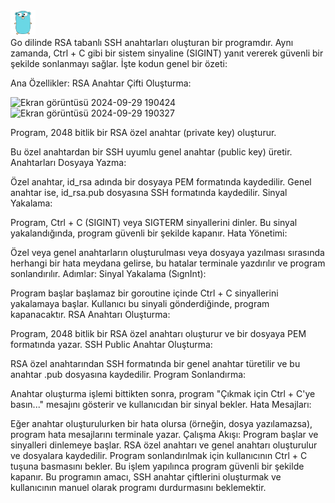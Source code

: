<a href="https://golang.org/" target="_blank" rel="noreferrer"> 
        <img src="https://raw.githubusercontent.com/devicons/devicon/master/icons/go/go-original.svg" alt="golang" width="40" height="40"/> 
    </a> <br>
Go dilinde RSA tabanlı SSH anahtarları oluşturan bir programdır. Aynı zamanda, Ctrl + C gibi bir sistem sinyaline (SIGINT) yanıt vererek güvenli bir şekilde sonlanmayı sağlar. İşte kodun genel bir özeti:

Ana Özellikler:
RSA Anahtar Çifti Oluşturma:


![Ekran görüntüsü 2024-09-29 190424](https://github.com/user-attachments/assets/9d4c3b1e-1148-4d52-becc-7ec65b83d941)
![Ekran görüntüsü 2024-09-29 190327](https://github.com/user-attachments/assets/2b6f3eab-2a71-4626-b294-6492b4f53f92)



Program, 2048 bitlik bir RSA özel anahtar (private key) oluşturur.


Bu özel anahtardan bir SSH uyumlu genel anahtar (public key) üretir.
Anahtarları Dosyaya Yazma:


Özel anahtar, id_rsa adında bir dosyaya PEM formatında kaydedilir.
Genel anahtar ise, id_rsa.pub dosyasına SSH formatında kaydedilir.
Sinyal Yakalama:

Program, Ctrl + C (SIGINT) veya SIGTERM sinyallerini dinler.
Bu sinyal yakalandığında, program güvenli bir şekilde kapanır.
Hata Yönetimi:

Özel veya genel anahtarların oluşturulması veya dosyaya yazılması sırasında herhangi bir hata meydana gelirse, bu hatalar terminale yazdırılır ve program sonlandırılır.
Adımlar:
Sinyal Yakalama (SıgnInt):



Program başlar başlamaz bir goroutine içinde Ctrl + C sinyallerini yakalamaya başlar. Kullanıcı bu sinyali gönderdiğinde, program kapanacaktır.
RSA Anahtarı Oluşturma:

Program, 2048 bitlik bir RSA özel anahtarı oluşturur ve bir dosyaya PEM formatında yazar.
SSH Public Anahtar Oluşturma:

RSA özel anahtarından SSH formatında bir genel anahtar türetilir ve bu anahtar .pub dosyasına kaydedilir.
Program Sonlandırma:

Anahtar oluşturma işlemi bittikten sonra, program "Çıkmak için Ctrl + C'ye basın..." mesajını gösterir ve kullanıcıdan bir sinyal bekler.
Hata Mesajları:

Eğer anahtar oluşturulurken bir hata olursa (örneğin, dosya yazılamazsa), program hata mesajlarını terminale yazar.
Çalışma Akışı:
Program başlar ve sinyalleri dinlemeye başlar.
RSA özel anahtarı ve genel anahtarı oluşturulur ve dosyalara kaydedilir.
Program sonlandırılmak için kullanıcının Ctrl + C tuşuna basmasını bekler. Bu işlem yapılınca program güvenli bir şekilde kapanır.
Bu programın amacı, SSH anahtar çiftlerini oluşturmak ve kullanıcının manuel olarak programı durdurmasını beklemektir.
